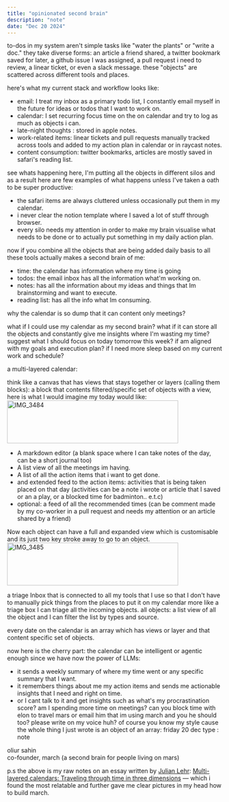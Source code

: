 ```yaml
---
title: "opinionated second brain"
description: "note"
date: "Dec 20 2024"
---
```

<span class="text-525252">
to-dos in my system aren't simple tasks like "water the plants" or "write a doc." they take diverse forms: an article a friend shared, a twitter bookmark saved for later, a github issue I was assigned, a pull request i need to review, a linear ticket, or even a slack message. these "objects" are scattered across different tools and places.

here's what my current stack and workflow looks like:
- email: I treat my inbox as a primary todo list, I constantly email myself in the future for ideas or todos that I want to work on.
- calendar: I set recurring focus time on the on calendar and try to log as much as  objects i can.
- late-night thoughts : stored in apple notes.
- work-related items: linear tickets and pull requests manually tracked across tools and added to my action plan in calendar or in raycast notes.
- content consumption: twitter bookmarks, articles are mostly saved in safari's reading list.
  
see whats happening here, I'm putting all the objects in different silos and as a result here are few examples of  what happens unless I've taken a oath to be super productive:
- the safari items are always cluttered unless occasionally put them in my calendar.
- i never clear the notion template where I saved a lot of stuff through browser.
- every silo needs my attention in order to make my brain visualise what needs to be done or to actually put something in my daily action plan.

now if you combine all the objects that are being added daily basis to all these tools actually makes a second brain of me:
- time: the calendar has information where my time is going
- todos: the email inbox has all the information what'm working on.
- notes: has all the information about my ideas and things that Im brainstorming and want to execute.
- reading list: has all the info what Im consuming.

why the calendar is so dump that it can content only meetings?

what if I could use my calendar as my second brain? what if it can store all the objects and constantly give me insights where I'm wasting my time? suggest what I should focus on today tomorrow this week? if am aligned with my goals and execution plan? if I need more sleep based on my current work and schedule?

a multi-layered calendar:

think like a canvas that has views that stays together or layers (calling them blocks):
a block that contents filtered/specific set of objects with a view, here is what I would imagine my today would like:
<img 
  src="https://github.com/user-attachments/assets/e108e544-db23-4f2f-84dd-8ea35c6c044c" 
  alt="IMG_3484" 
  width="400" 
  height="100" 
  loading="lazy"
  decoding="async"
/>

- A markdown editor (a blank space where I can take notes of the day, can be a short journal too)
- A list view of all the meetings im having.
- A list of all the action items that i want to get done.
- and extended feed to the action items: activities that is being taken placed on that day (activities can be a note i wrote or article that I saved or an a play, or a blocked time for badminton.. e.t.c)
- optional: a feed of all the recommended times (can be comment made by my co-worker in a pull request and needs my attention or an article shared by a friend)

Now each object can have a full and expanded view which is customisable and its just two key stroke away to go to an object.
<img 
  src="https://github.com/user-attachments/assets/1a981254-11e8-449c-8828-6994404ee8c5" 
  alt="IMG_3485" 
  width="400" 
  height="100" 
  loading="lazy"
  decoding="async"
/>

a triage Inbox that is connected to all my tools that I use so that I don't have to manually pick things from the places to put it on my calendar more like a triage box I can triage all the incoming objects.
all objects: a list view of all the object and I can filter the list by types and source.

every date on the calendar is an array which has views or layer and that content specific set of objects.

now here is the cherry part: 
the calendar can be intelligent or agentic enough since we have now the power of LLMs:
- it sends a weekly summary of where my time went or any specific summary that I want.
- it remembers things about me my action items and sends me actionable insights that I need and right on time.
- or I cant talk to it and get insights such as what's my procrastination score? am I spending more time on meetings? can you block time with elon to travel mars or email him that im using march and you he should too? please write on my voice huh? of course you know my style cause the whole thing I just wrote is an object of an array: friday 20 dec type : note

oliur sahin <br>
co-founder, march (a second brain for people living on mars)

p.s the above is my raw notes on an essay written by <a href="https://x.com/julianlehr/" class="text-525252">Julian Lehr</a>: 
<a href="https://julian.digital/2023/07/06/multi-layered-calendars/" class="text-525252">Multi-layered calendars: Traveling through time in three dimensions</a> — which i found the most relatable and further gave me clear pictures in my head how to build march.
</span>








